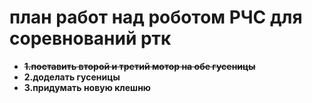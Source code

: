 # план работ над роботом РЧС для соревнований ртк

- **~~1.поставить второй и третий мотор на обе гусеницы~~**
- **2.доделать гусеницы**
- **3.придумать новую клешню**
